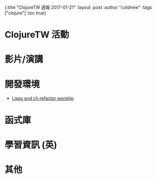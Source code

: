 {:title "ClojureTW 週報 2017-01-21"
:layout :post
:author "coldnew"
:tags  ["clojure"]
:toc true}

# ClojureTW 活動

# 影片/演講


# 開發環境

* [Lispy and clj-refactor worship](http://ccann.github.io/2017/01/15/structural-editing-lisp.html)

# 函式庫

# 學習資訊 (英)

# 其他
